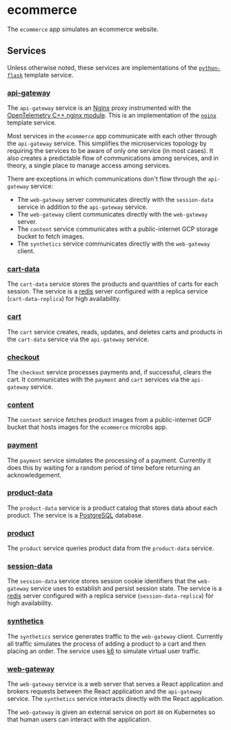 # [](ecommerce)ecommerce

The `ecommerce` app simulates an ecommerce website.

## Services

Unless otherwise noted, these services are implementations of the
[`python-flask`](/docs/apps/templates) template service.

### [api-gateway](https://github.com/microbs-io/microbs/tree/main/apps/ecommerce/services/api-gateway)

The `api-gateway` service is an [Nginx](https://www.nginx.com/) proxy instrumented
with the [OpenTelemetry C++ nginx module](https://github.com/open-telemetry/opentelemetry-cpp-contrib/tree/main/instrumentation/nginx).
This is an implementation of the [`nginx`](/docs/apps/templates) template service.

Most services in the `ecommerce` app communicate with each other through the
`api-gateway` service. This simplifies the microservices topology by requiring
the services to be aware of only one service (in most cases). It also creates a
predictable flow of communications among services, and in theory, a single
place to manage access among services.

There are exceptions in which communications don't flow through the `api-gateway`
service:

* The `web-gateway` server communicates directly with the `session-data` service in addition to the `api-gateway` service.
* The `web-gateway` client communicates directly with the `web-gateway` server.
* The `content` service communicates with a public-internet GCP storage bucket to fetch images.
* The `synthetics` service communicates directly with the `web-gateway` client.

### [cart-data](https://github.com/microbs-io/microbs/tree/main/apps/ecommerce/services/cart-data)

The `cart-data` service stores the products and quantities of carts for each
session. The service is a [redis](https://redis.io/) server configured with a
replica service (`cart-data-replica`) for high availability.

### [cart](https://github.com/microbs-io/microbs/tree/main/apps/ecommerce/services/cart)

The `cart` service creates, reads, updates, and deletes carts and products in
the `cart-data` service via the `api-gateway` service.

### [checkout](https://github.com/microbs-io/microbs/tree/main/apps/ecommerce/services/checkout)

The `checkout` service processes payments and, if successful, clears the cart.
It communicates with the `payment` and `cart` services via the `api-gateway`
service.

### [content](https://github.com/microbs-io/microbs/tree/main/apps/ecommerce/services/content)

The `content` service fetches product images from a public-internet GCP bucket
that hosts images for the `ecommerce` microbs app.

### [payment](https://github.com/microbs-io/microbs/tree/main/apps/ecommerce/services/payment)

The `payment` service simulates the processing of a payment. Currently it does
this by waiting for a random period of time before returning an acknowledgement.

### [product-data](https://github.com/microbs-io/microbs/tree/main/apps/ecommerce/services/product-data)

The `product-data` service is a product catalog that stores data about each
product. The service is a [PostgreSQL](https://www.postgresql.org/) database.

### [product](https://github.com/microbs-io/microbs/tree/main/apps/ecommerce/services/product)

The `product` service queries product data from the `product-data` service.

### [session-data](https://github.com/microbs-io/microbs/tree/main/apps/ecommerce/services/session-data)

The `session-data` service stores session cookie identifiers that the
`web-gateway` service uses to establish and persist session state. The service
is a [redis](https://redis.io/) server configured with a replica service
(`session-data-replica`) for high availability.

### [synthetics](https://github.com/microbs-io/microbs/tree/main/apps/ecommerce/services/synthetics)

The `synthetics` service generates traffic to the `web-gateway` client.
Currently all traffic simulates the process of adding a product to a cart and
then placing an order. The service uses [k6](https://k6.io/) to simulate virtual
user traffic.

### [web-gateway](https://github.com/microbs-io/microbs/tree/main/apps/ecommerce/services/web-gateway)

The `web-gateway` service is a web server that serves a React application and
brokers requests between the React application and the `api-gateway` service.
The `synthetics` service interacts directly with the React application.

The `web-gateway` is given an external service on port `80` on Kubernetes so
that human users can interact with the application.
